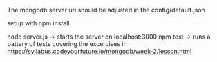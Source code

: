The mongodb server uri should be adjusted in the config/default.json

setup with npm install

node server.js -> starts the server on localhost:3000
npm test -> runs a battery of tests covering the excercises in https://syllabus.codeyourfuture.io/mongodb/week-2/lesson.html
